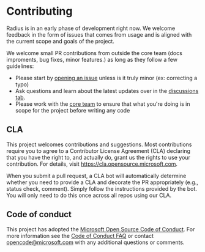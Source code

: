 # Contributing

Radius is in an early phase of development right now. We welcome feedback in the form of issues that comes from usage and is aligned with the current scope and goals of the project. 

We welcome small PR contributions from outside the core team (docs improments, bug fixes, minor features.) as long as they follow a few guidelines:

- Please start by [opening an issue](https://github.com/Azure/radius/issues/new/choose) unless is it truly minor (ex: correcting a typo)
- Ask questions and learn about the latest updates over in the [discussions tab](https://github.com/Azure/radius/discussions).
- Please work with the [core team](mailto:radiusct@microsoft.com) to ensure that what you're doing is in scope for the project before writing any code

## CLA

This project welcomes contributions and suggestions.  Most contributions require you to agree to a
Contributor License Agreement (CLA) declaring that you have the right to, and actually do, grant us
the rights to use your contribution. For details, visit https://cla.opensource.microsoft.com.

When you submit a pull request, a CLA bot will automatically determine whether you need to provide
a CLA and decorate the PR appropriately (e.g., status check, comment). Simply follow the instructions
provided by the bot. You will only need to do this once across all repos using our CLA.

## Code of conduct

This project has adopted the [Microsoft Open Source Code of Conduct](https://opensource.microsoft.com/codeofconduct/).
For more information see the [Code of Conduct FAQ](https://opensource.microsoft.com/codeofconduct/faq/) or
contact [opencode@microsoft.com](mailto:opencode@microsoft.com) with any additional questions or comments.